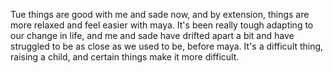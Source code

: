 Tue things are good with me and sade now, and by extension, things are more relaxed and feel easier with maya. It's been really tough adapting to our change in life, and me and sade have drifted apart a bit and have struggled to be as close as we used to be, before maya. It's a difficult thing, raising a child, and certain things make it more difficult.

